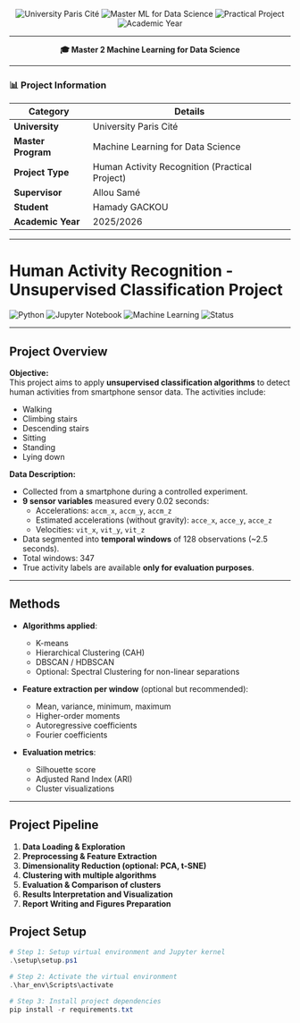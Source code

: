 <p align="center">
  <img alt="University Paris Cité" src="https://img.shields.io/badge/University-Paris%20Cité-6f42c1?style=for-the-badge&logo=academia&logoColor=white">
  <img alt="Master ML for Data Science" src="https://img.shields.io/badge/Master-Machine%20Learning%20for%20Data%20Science-1976D2?style=for-the-badge&logo=python&logoColor=white">
  <img alt="Practical Project" src="https://img.shields.io/badge/Project-Practical%20Lab-FF9800?style=for-the-badge&logo=jupyter&logoColor=white">
  <img alt="Academic Year" src="https://img.shields.io/badge/Year-2025%2F2026-009688?style=for-the-badge&logo=googlecalendar&logoColor=white">
</p>

---

<p align="center">
  <strong>🎓 Master 2 Machine Learning for Data Science</strong>
</p>

---

<p align="center">

### 📊 Project Information  

| **Category**       | **Details**                           |
|--------------------|---------------------------------------|
| **University**     | University Paris Cité                 |
| **Master Program** | Machine Learning for Data Science     |
| **Project Type**   | Human Activity Recognition (Practical Project) |
| **Supervisor**     | Allou Samé                             |
| **Student**        | Hamady GACKOU                          |
| **Academic Year**  | 2025/2026                              |

</p>

---

# Human Activity Recognition - Unsupervised Classification Project

![Python](https://img.shields.io/badge/Python-3.10-blue?logo=python&logoColor=white)
![Jupyter Notebook](https://img.shields.io/badge/Jupyter-Notebook-orange?logo=jupyter&logoColor=white)
![Machine Learning](https://img.shields.io/badge/Machine%20Learning-ML-lightgrey)
![Status](https://img.shields.io/badge/Status-Experimental-yellow)

---

## Project Overview

**Objective:**  
This project aims to apply **unsupervised classification algorithms** to detect human activities from smartphone sensor data. The activities include:
- Walking  
- Climbing stairs  
- Descending stairs  
- Sitting  
- Standing  
- Lying down  

**Data Description:**  
- Collected from a smartphone during a controlled experiment.  
- **9 sensor variables** measured every 0.02 seconds:  
  - Accelerations: `accm_x`, `accm_y`, `accm_z`  
  - Estimated accelerations (without gravity): `acce_x`, `acce_y`, `acce_z`  
  - Velocities: `vit_x`, `vit_y`, `vit_z`  
- Data segmented into **temporal windows** of 128 observations (~2.5 seconds).  
- Total windows: 347  
- True activity labels are available **only for evaluation purposes**.

---

## Methods

- **Algorithms applied**:
  - K-means
  - Hierarchical Clustering (CAH)
  - DBSCAN / HDBSCAN
  - Optional: Spectral Clustering for non-linear separations

- **Feature extraction per window** (optional but recommended):
  - Mean, variance, minimum, maximum
  - Higher-order moments
  - Autoregressive coefficients
  - Fourier coefficients

- **Evaluation metrics**:
  - Silhouette score
  - Adjusted Rand Index (ARI)
  - Cluster visualizations

---

## Project Pipeline

1. **Data Loading & Exploration**  
2. **Preprocessing & Feature Extraction**  
3. **Dimensionality Reduction (optional: PCA, t-SNE)**  
4. **Clustering with multiple algorithms**  
5. **Evaluation & Comparison of clusters**  
6. **Results Interpretation and Visualization**  
7. **Report Writing and Figures Preparation**

## Project Setup 

```powershell
# Step 1: Setup virtual environment and Jupyter kernel
.\setup\setup.ps1
```
```powershell
# Step 2: Activate the virtual environment
.\har_env\Scripts\activate
```

```powershell
# Step 3: Install project dependencies
pip install -r requirements.txt
```




